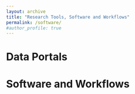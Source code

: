 ```yaml
---
layout: archive
title: "Research Tools, Software and Workflows"
permalink: /software/
#author_profile: true
---
```


Data Portals
=========================



Software and Workflows
==========================


